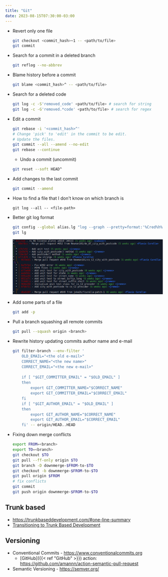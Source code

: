 ```yaml
---
title: "Git"
date: 2023-08-15T07:30:00-03:00
---
```

- Revert only one file
	```bash
	git checkout <commit_hash>~1 -- <path/to/file>
	git commit
	```

- Search for a commit in a deleted branch
	```bash
	git reflog --no-abbrev
	```

- Blame history before a commit
	```bash
	git blame <commit_hash>^ -- <path/to/file>
	```

- Search for a deleted code
	```bash
	git log -c -S'removed_code' <path/to/file> # search for string
	git log -c -G'removed.*code' <path/to/file> # search for regex
	```

- Edit a commit
	```bash
	git rebase -i '<commit_hash>^'
	# Change 'pick' to 'edit' in the commit to be edit.
	# Update the files.
	git commit --all --amend --no-edit
	git rebase --continue
	```

	- Undo a commit (uncommit)
	```bash
	git reset --soft HEAD^
	```

- Add changes to the last commit
	```bash
	git commit --amend
	```

- How to find a file that I don't know on which branch is
	```shell
	git log --all -- <file-path>
	```

- Better git log format
	```bash
	git config --global alias.lg "log --graph --pretty=format:'%Cred%h%Creset -%C(yellow)%d%Creset %s %Cgreen(%cr) %C(bold blue)<%an>%Creset'"
	git lg
	```
	![git lg, a better log](Assets/git-lg.png)

- Add some parts of a file
	```bash
	git add -p
	```

- Pull a branch squashing all remote commits
	```bash
	git pull --squash origin <branch>
	```

- Rewrite history updating commits author name and e-mail
	```bash
	git filter-branch --env-filter '
		OLD_EMAIL="<the old e-mail>"
		CORRECT_NAME="<the new name>"
		CORRECT_EMAIL="<the new e-mail>"
	
		if [ "$GIT_COMMITTER_EMAIL" = "$OLD_EMAIL" ]
		then
			export GIT_COMMITTER_NAME="$CORRECT_NAME"
			export GIT_COMMITTER_EMAIL="$CORRECT_EMAIL"
		fi
		if [ "$GIT_AUTHOR_EMAIL" = "$OLD_EMAIL" ]
		then
			export GIT_AUTHOR_NAME="$CORRECT_NAME"
			export GIT_AUTHOR_EMAIL="$CORRECT_EMAIL"
		fi' -- origin/HEAD..HEAD
	```

- Fixing down merge conflicts
  ```bash
  export FROM=<branch>
  export TO=<branch>
  git checkout $TO
  git pull --ff-only origin $TO
  git branch -D downmerge-$FROM-to-$TO
  git checkout -b downmerge-$FROM-to-$TO
  git pull origin $FROM
  # fix conflicts
  git commit
  git push origin downmerge-$FROM-to-$TO
  ```

## Trunk based
- https://trunkbaseddevelopment.com/#one-line-summary
- [Transitioning to Trunk Based Development](https://devcycle.com/blog/transitioning-to-trunk-based-development)

## Versioning
- Conventional Commits - https://www.conventionalcommits.org
	- [GitHub]({{< ref "GitHub" >}}) action: https://github.com/amannn/action-semantic-pull-request
- Semantic Versioning - https://semver.org/